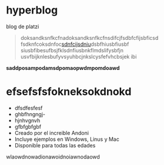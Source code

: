# hyperblog
blog de platzi
> doksandksnfkcfnadoksandksnfkcfnsdifcjfsdbfcfijsbficsd
fsdknfcoksdnfoc[sdnfcijsdniu](http://facebook.com "sdnfcijsdniu")dsbfhiusbfiusbf
siusbfibesufbsjfklsdnfiusbnkflmdslifysbfjn
usvfbijknlesbufyvsyuhbcjnkslcysfefvhcbsjek
ibi

**saddposampodamsdpomaopwdmpomdoawd**

# efsefsfsfokneksokdnokd
- dfsdfesfesf
- ghbfhngngj- 
- hjnhvgnvh
- gfbfgbfgbf
- Creado por el increible Andoni
- Incluye ejemplos en Windows, Linus y Mac
- Disponible para todas las edades

wlaowdnowadionawoidnoiawnodaowd 